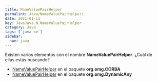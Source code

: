 ```yaml
---
title: NameValuePairHelper
permalink: Java/NameValuePairHelper/
date: 2021-01-11
key: JavaJava.N.NameValuePairHelper
category: Java
tags: ['java se']
sidebar: 
  nav: java
---
```


Existen varios elementos con el nombre **NameValuePairHelper**. ¿Cuál de ellas estás buscando?
<ul>
<li><a href="/Java/NameValuePairHelper-org-omg-CORBA/">NameValuePairHelper</a> en el paquete <strong>org.omg.CORBA</strong></li>
<li><a href="/Java/NameValuePairHelper-org-omg-DynamicAny/">NameValuePairHelper</a> en el paquete <strong>org.omg.DynamicAny</strong></li>
<ul>
